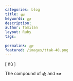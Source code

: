 ```yaml
---
categories: blog
title: ஞூ
keywords: ஞூ
description: 
author: Tamilan
layout: Ruby
tags: 
 
permalink: ஞூ
featured: /images/ttak-48.png
---
```

  
[ ñū ]  
  
The compound of ஞ் and ஊ